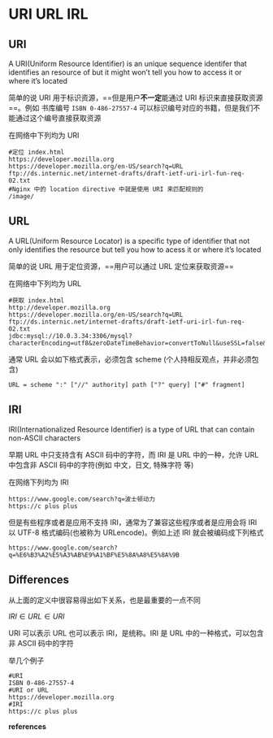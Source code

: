 # URI URL  IRL

## URI

A URI(Uniform Resource Identifier) is an unique sequence identifer that identifies an resource of but it might won’t tell you how to access it or where it’s located

简单的说 URI 用于标识资源，==但是用户**不一定**能通过 URI 标识来直接获取资源==。例如 书库编号 `ISBN 0-486-27557-4` 可以标识编号对应的书籍，但是我们不能通过这个编号直接获取资源

在网络中下列均为 URI

```
#定位 index.html
https://developer.mozilla.org
https://developer.mozilla.org/en-US/search?q=URL
ftp://ds.internic.net/internet-drafts/draft-ietf-uri-irl-fun-req-02.txt
#Nginx 中的 location directive 中就是使用 URI 来匹配规则的
/image/
```

## URL

A URL(Uniform Resource Locator) is a specific type of identifier that not only identifies the resource but tell you how to acess it or where it’s located

简单的说 URL 用于定位资源，==用户可以通过 URL 定位来获取资源==

在网络中下列均为 URL

```
#获取 index.html
http://developer.mozilla.org
https://developer.mozilla.org/en-US/search?q=URL
ftp://ds.internic.net/internet-drafts/draft-ietf-uri-irl-fun-req-02.txt
jdbc:mysql://10.0.3.34:3306/mysql?characterEncoding=utf8&zeroDateTimeBehavior=convertToNull&useSSL=false&useJDBCCompliantTimezoneShift=true&useLegacyDatetimeCode=false&serverTimezone=GMT%2B8&allowMultiQueries=true&allowPublicKeyRetrieval=true
```

通常 URL 会以如下格式表示，必须包含 scheme (个人持相反观点，并非必须包含)

```
URL = scheme ":" ["//" authority] path ["?" query] ["#" fragment]
```

## IRI

IRI(Internationalized Resource Identifier) is a type of URL that can contain non-ASCII characters

早期 URL 中只支持含有 ASCII 码中的字符，而 IRI 是 URL 中的一种，允许 URL 中包含非 ASCII 码中的字符(例如 中文，日文, 特殊字符 等)

在网络下列均为 IRI

```
https://www.google.com/search?q=波士顿动力
https://c plus plus
```

但是有些程序或者是应用不支持 IRI，通常为了兼容这些程序或者是应用会将 IRI 以 UTF-8 格式编码(也被称为 URLencode)。例如上述 IRI 就会被编码成下列格式

```
https://www.google.com/search?q=%E6%B3%A2%E5%A3%AB%E9%A1%BF%E5%8A%A8%E5%8A%9B
```

## Differences

从上面的定义中很容易得出如下关系，也是最重要的一点不同

$IRI \in URL \in URI$

URI 可以表示 URL 也可以表示 IRI，是统称。IRI 是 URL 中的一种格式，可以包含非 ASCII 码中的字符

举几个例子

```
#URI
ISBN 0-486-27557-4
#URI or URL
https://developer.mozilla.org
#IRI
https://c plus plus
```

**references**

[^1]:https://auth0.com/blog/url-uri-urn-differences/
[^2]:https://fusion.cs.uni-jena.de/fusion/2016/11/18/iri-uri-url-urn-and-their-differences/
[^3]:https://developer.mozilla.org/en-US/docs/Learn/Common_questions/Web_mechanics/What_is_a_URL
[^4]:https://en.wikipedia.org/wiki/Uniform_Resource_Identifier
